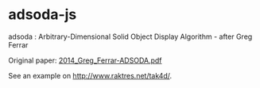 # adsoda-js
adsoda : Arbitrary-Dimensional Solid Object Display Algorithm - after Greg Ferrar

Original paper: <a href="http://www.raktres.net/tak4d/2014_Greg_Ferrar-ADSODA.pdf" target="_blank">2014_Greg_Ferrar-ADSODA.pdf</a>

See an example on <a href="http://www.raktres.net/tak4d/" target="_blank"> http://www.raktres.net/tak4d/</a>.
